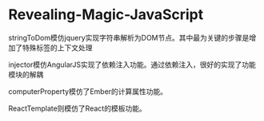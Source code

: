 Revealing-Magic-JavaScript
==========================

stringToDom模仿jquery实现字符串解析为DOM节点。其中最为关键的步骤是增加了特殊标签的上下文处理

injector模仿AngularJS实现了依赖注入功能。通过依赖注入，很好的实现了功能模块的解耦

computerProperty模仿了Ember的计算属性功能。

ReactTemplate则模仿了React的模板功能。
